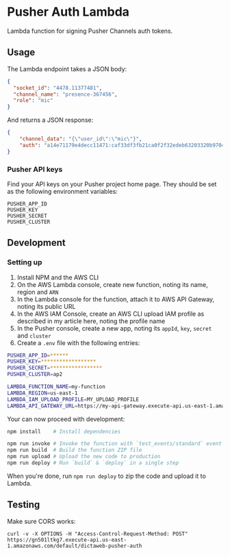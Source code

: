 # Pusher Auth Lambda

Lambda function for signing Pusher Channels auth tokens.

## Usage

The Lambda endpoint takes a JSON body:
```json
{
  "socket_id": "4478.11377481",
  "channel_name": "presence-367456",
  "role": "mic"
}
```

And returns a JSON response:

```json
{
    "channel_data": "{\"user_id\":\"mic\"}",
    "auth": "a14e71179e4decc11471:caf33df3fb21ca0f2f32edeb63203320b9704c95fa0882bb4a7d780d553bb829"
}
```

### Pusher API keys
Find your API keys on your Pusher project home page. 
They should be set as the following environment variables:

```
PUSHER_APP_ID
PUSHER_KEY
PUSHER_SECRET
PUSHER_CLUSTER
```

## Development

### Setting up
1. Install NPM and the AWS CLI
2. On the AWS Lambda console, create new function, noting its name, region and `ARN`
3. In the Lambda console for the function, attach it to AWS API Gateway, noting its public URL
4. In the AWS IAM Console, create an AWS CLI upload IAM profile as described in my article here, noting the profile name
5. In the Pusher console, create a new app, noting its `appId`, `key`, `secret` and `cluster`
6. Create a `.env` file with the following entries:

```bash
PUSHER_APP_ID=******
PUSHER_KEY=******************
PUSHER_SECRET=*****************
PUSHER_CLUSTER=ap2

LAMBDA_FUNCTION_NAME=my-function
LAMBDA_REGION=us-east-1
LAMBDA_IAM_UPLOAD_PROFILE=MY_UPLOAD_PROFILE
LAMBDA_API_GATEWAY_URL=https://my-api-gateway.execute-api.us-east-1.amazonaws.com/default/my-function
```

Your can now proceed with development:

```bash
npm install    # Install dependencies

npm run invoke # Invoke the function with `test_events/standard` event
npm run build  # Build the function ZIP file
npm run upload # Upload the new code to production
npm run deploy # Run `build` & `deploy` in a single step
```

When you're done, run `npm run deploy` to zip the code and upload it to Lambda.

## Testing

Make sure CORS works:

```
curl -v -X OPTIONS -H "Access-Control-Request-Method: POST" https://gn501ltkg7.execute-api.us-east-1.amazonaws.com/default/dictaweb-pusher-auth
```